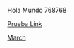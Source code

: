 Hola Mundo 768768

[Prueba Link](https://github.com/March-Hdz-Carba/GDL002-md-links)

[March](www.marchelita.com.mx)



      
